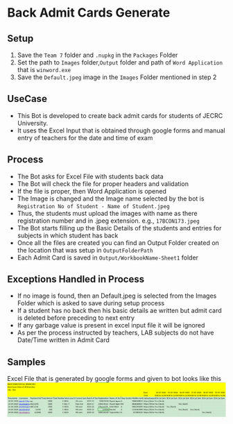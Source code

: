 # Back Admit Cards Generate

## Setup
1. Save the ```Team 7``` folder and ```.nupkg``` in the ```Packages``` Folder
2. Set the path to ```Images``` folder,```Output``` folder and path of ```Word Application``` that is ```winword.exe```
3. Save the ```Default.jpeg``` image in the ```Images``` Folder mentioned in step 2

## UseCase
* This Bot is developed to create back admit cards for students of JECRC University.
* It uses the Excel Input that is obtained through google forms and manual entry of teachers for the date and time of exam

## Process
* The Bot asks for Excel File with students back data
* The Bot will check the file for proper headers and validation
* If the file is proper, then Word Application is opened
* The Image is changed and the Image name selected by the bot is ```Registration No of Student - Name of Student.jpeg```
* Thus, the students must upload the images with name as there registration number and in .jpeg extension. e.g., ```17BCON173.jpeg```
* The Bot starts filling up the Basic Details of the students and entries for subjects in which student has back
* Once all the files are created you can find an Output Folder created on the location that was setup in ```OutputFolderPath```
* Each Admit Card is saved in ```Output/WorkbookName-Sheet1``` folder

## Exceptions Handled in Process
* If no image is found, then an Default.jpeg is selected from the Images Folder which is asked to save during setup process
* If a student has no back then his basic details ae written but admit card is deleted before preceding to next entry
* If any garbage value is present in excel input file it will be ignored
* As per the process instructed by teachers, LAB subjects do not have Date/Time written in Admit Card

## Samples
Excel File that is generated by google forms and given to bot looks like this
<img src="input.png" />

